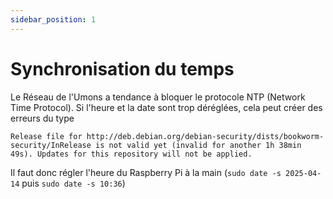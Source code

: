 ```yaml
---
sidebar_position: 1
---
```


# Synchronisation du temps
Le Réseau de l'Umons a tendance à bloquer le protocole NTP (Network Time Protocol). Si l'heure et la date sont trop déréglées, cela peut créer des erreurs du type 
```wrapbash
Release file for http://deb.debian.org/debian-security/dists/bookworm-security/InRelease is not valid yet (invalid for another 1h 38min 49s). Updates for this repository will not be applied.
``` 
Il faut donc régler l'heure du Raspberry Pi à la main (`sudo date -s 2025-04-14` puis `sudo date -s 10:36`)